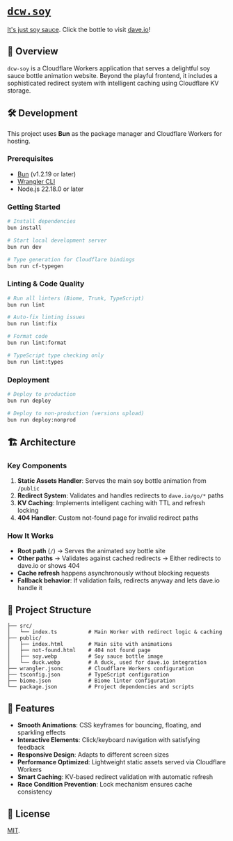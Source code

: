 # [`dcw.soy`](https://dcw.soy)

[It's just soy sauce](https://dcw.soy). Click the bottle to visit [dave.io](https://dave.io)!

## 🌟 Overview

`dcw-soy` is a Cloudflare Workers application that serves a delightful soy sauce bottle animation website. Beyond the playful frontend, it includes a sophisticated redirect system with intelligent caching using Cloudflare KV storage.

## 🛠️ Development

This project uses **Bun** as the package manager and Cloudflare Workers for hosting.

### Prerequisites

- [Bun](https://bun.sh) (v1.2.19 or later)
- [Wrangler CLI](https://developers.cloudflare.com/workers/wrangler)
- Node.js 22.18.0 or later

### Getting Started

```bash
# Install dependencies
bun install

# Start local development server
bun run dev

# Type generation for Cloudflare bindings
bun run cf-typegen
```

### Linting & Code Quality

```bash
# Run all linters (Biome, Trunk, TypeScript)
bun run lint

# Auto-fix linting issues
bun run lint:fix

# Format code
bun run lint:format

# TypeScript type checking only
bun run lint:types
```

### Deployment

```bash
# Deploy to production
bun run deploy

# Deploy to non-production (versions upload)
bun run deploy:nonprod
```

## 🏗️ Architecture

### Key Components

1. **Static Assets Handler**: Serves the main soy bottle animation from `/public`
2. **Redirect System**: Validates and handles redirects to `dave.io/go/*` paths
3. **KV Caching**: Implements intelligent caching with TTL and refresh locking
4. **404 Handler**: Custom not-found page for invalid redirect paths

### How It Works

- **Root path** (`/`) → Serves the animated soy bottle site
- **Other paths** → Validates against cached redirects → Either redirects to dave.io or shows 404
- **Cache refresh** happens asynchronously without blocking requests
- **Fallback behavior**: If validation fails, redirects anyway and lets dave.io handle it

## 📂 Project Structure

```plaintext
├── src/
│   └── index.ts          # Main Worker with redirect logic & caching
├── public/
│   ├── index.html        # Main site with animations
│   ├── not-found.html    # 404 not found page
│   ├── soy.webp          # Soy sauce bottle image
│   └── duck.webp         # A duck, used for dave.io integration
├── wrangler.jsonc        # Cloudflare Workers configuration
├── tsconfig.json         # TypeScript configuration
├── biome.json            # Biome linter configuration
└── package.json          # Project dependencies and scripts
```

## 🎨 Features

- **Smooth Animations**: CSS keyframes for bouncing, floating, and sparkling effects
- **Interactive Elements**: Click/keyboard navigation with satisfying feedback
- **Responsive Design**: Adapts to different screen sizes
- **Performance Optimized**: Lightweight static assets served via Cloudflare Workers
- **Smart Caching**: KV-based redirect validation with automatic refresh
- **Race Condition Prevention**: Lock mechanism ensures cache consistency

## 📝 License

[MIT](LICENSE).
